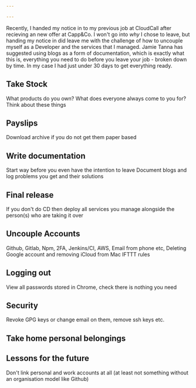 ```yaml
---

---
```


Recently, I handed my notice in to my previous job at CloudCall after recieving an new offer at Capp&Co. I won't go into _why_ I chose to leave, but handing my notice in did leave me with the challenge of how to uncouple myself as a Developer and the services that I managed. Jamie Tanna has suggested using blogs as a form of documentation, which is exactly what this is, everything you need to do before you leave your job - broken down by time. In my case I had just under 30 days to get everything ready.

## Take Stock
What products do you own? What does everyone always come to you for? Think about these things

## Payslips
Download archive if you do not get them paper based

## Write documentation
Start way before you even have the intention to leave
Document blogs and log problems you get and their solutions

## Final release
If you don't do CD then deploy all services you manage alongside the person(s) who are taking it over

## Uncouple Accounts
Github, Gitlab, Npm, 2FA, Jenkins/CI, AWS, Email from phone etc, Deleting Google account and removing iCloud from Mac
IFTTT rules

## Logging out
View all passwords stored in Chrome, check there is nothing you need

## Security
Revoke GPG keys or change email on them, remove ssh keys etc.

## Take home personal belongings

## Lessons for the future
Don't link personal and work accounts at all (at least not something without an organisation model like Github)

